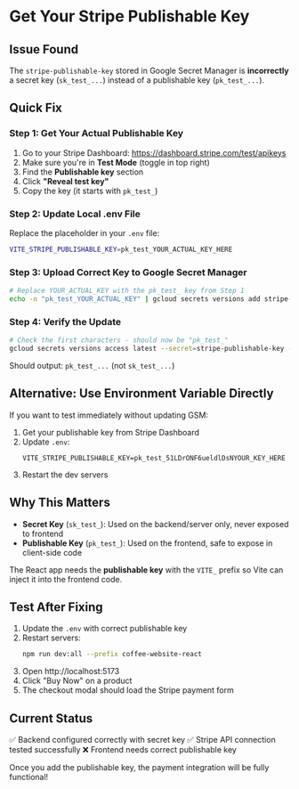 # Get Your Stripe Publishable Key

## Issue Found

The `stripe-publishable-key` stored in Google Secret Manager is **incorrectly** a secret key (`sk_test_...`) instead of a publishable key (`pk_test_...`).

## Quick Fix

### Step 1: Get Your Actual Publishable Key

1. Go to your Stripe Dashboard: https://dashboard.stripe.com/test/apikeys
2. Make sure you're in **Test Mode** (toggle in top right)
3. Find the **Publishable key** section
4. Click **"Reveal test key"**
5. Copy the key (it starts with `pk_test_`)

### Step 2: Update Local .env File

Replace the placeholder in your `.env` file:

```bash
VITE_STRIPE_PUBLISHABLE_KEY=pk_test_YOUR_ACTUAL_KEY_HERE
```

### Step 3: Upload Correct Key to Google Secret Manager

```bash
# Replace YOUR_ACTUAL_KEY with the pk_test_ key from Step 1
echo -n "pk_test_YOUR_ACTUAL_KEY" | gcloud secrets versions add stripe-publishable-key --data-file=- --project=240676728422
```

### Step 4: Verify the Update

```bash
# Check the first characters - should now be "pk_test_"
gcloud secrets versions access latest --secret=stripe-publishable-key --project=240676728422 | head -c 20
```

Should output: `pk_test_...` (not `sk_test_...`)

## Alternative: Use Environment Variable Directly

If you want to test immediately without updating GSM:

1. Get your publishable key from Stripe Dashboard
2. Update `.env`:
   ```env
   VITE_STRIPE_PUBLISHABLE_KEY=pk_test_51LDrONF6ueldlDsNYOUR_KEY_HERE
   ```
3. Restart the dev servers

## Why This Matters

- **Secret Key** (`sk_test_`): Used on the backend/server only, never exposed to frontend
- **Publishable Key** (`pk_test_`): Used on the frontend, safe to expose in client-side code

The React app needs the **publishable key** with the `VITE_` prefix so Vite can inject it into the frontend code.

## Test After Fixing

1. Update the `.env` with correct publishable key
2. Restart servers:
   ```bash
   npm run dev:all --prefix coffee-website-react
   ```
3. Open http://localhost:5173
4. Click "Buy Now" on a product
5. The checkout modal should load the Stripe payment form

## Current Status

✅ Backend configured correctly with secret key
✅ Stripe API connection tested successfully
❌ Frontend needs correct publishable key

Once you add the publishable key, the payment integration will be fully functional!
